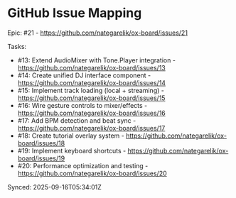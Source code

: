 # GitHub Issue Mapping

Epic: #21 - https://github.com/nategarelik/ox-board/issues/21

Tasks:
- #13: Extend AudioMixer with Tone.Player integration - https://github.com/nategarelik/ox-board/issues/13
- #14: Create unified DJ interface component - https://github.com/nategarelik/ox-board/issues/14
- #15: Implement track loading (local + streaming) - https://github.com/nategarelik/ox-board/issues/15
- #16: Wire gesture controls to mixer/effects - https://github.com/nategarelik/ox-board/issues/16
- #17: Add BPM detection and beat sync - https://github.com/nategarelik/ox-board/issues/17
- #18: Create tutorial overlay system - https://github.com/nategarelik/ox-board/issues/18
- #19: Implement keyboard shortcuts - https://github.com/nategarelik/ox-board/issues/19
- #20: Performance optimization and testing - https://github.com/nategarelik/ox-board/issues/20

Synced: 2025-09-16T05:34:01Z
